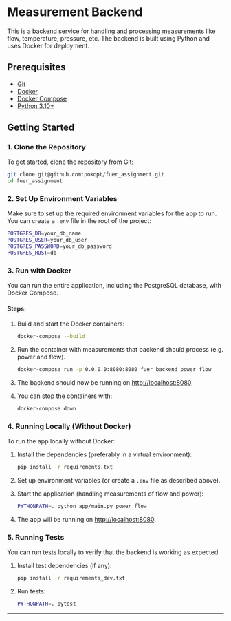 
# Measurement Backend

This is a backend service for handling and processing measurements like flow, temperature, pressure, etc. The backend is built using Python and uses Docker for deployment.

## Prerequisites

- [Git](https://git-scm.com/)
- [Docker](https://www.docker.com/)
- [Docker Compose](https://docs.docker.com/compose/)
- [Python 3.10+](https://www.python.org/downloads/)

## Getting Started

### 1. Clone the Repository

To get started, clone the repository from Git:

```bash
git clone git@github.com:pokopt/fuer_assignment.git
cd fuer_assignment
```

### 2. Set Up Environment Variables

Make sure to set up the required environment variables for the app to run. You can create a `.env` file in the root of the project:

```bash
POSTGRES_DB=your_db_name
POSTGRES_USER=your_db_user
POSTGRES_PASSWORD=your_db_password
POSTGRES_HOST=db
```

### 3. Run with Docker

You can run the entire application, including the PostgreSQL database, with Docker Compose.

#### Steps:

1. Build and start the Docker containers:

    ```bash
    docker-compose --build
    ```
2. Run the container with measurements that backend should process (e.g. power and flow).
    ```bash
    docker-compose run -p 0.0.0.0:8080:8080 fuer_backend power flow
    ```

3. The backend should now be running on [http://localhost:8080](http://localhost:8080).

4. You can stop the containers with:

    ```bash
    docker-compose down
    ```

### 4. Running Locally (Without Docker)

To run the app locally without Docker:

1. Install the dependencies (preferably in a virtual environment):

    ```bash
    pip install -r requirements.txt
    ```

2. Set up environment variables (or create a `.env` file as described above).

3. Start the application (handling measurements of flow and power):

    ```bash
    PYTHONPATH=. python app/main.py power flow
    ```

4. The app will be running on [http://localhost:8080](http://localhost:8080).

### 5. Running Tests

You can run tests locally to verify that the backend is working as expected.

1. Install test dependencies (if any):

    ```bash
    pip install -r requirements_dev.txt
    ```

2. Run tests:

    ```bash
    PYTHONPATH=. pytest
    ```

---
